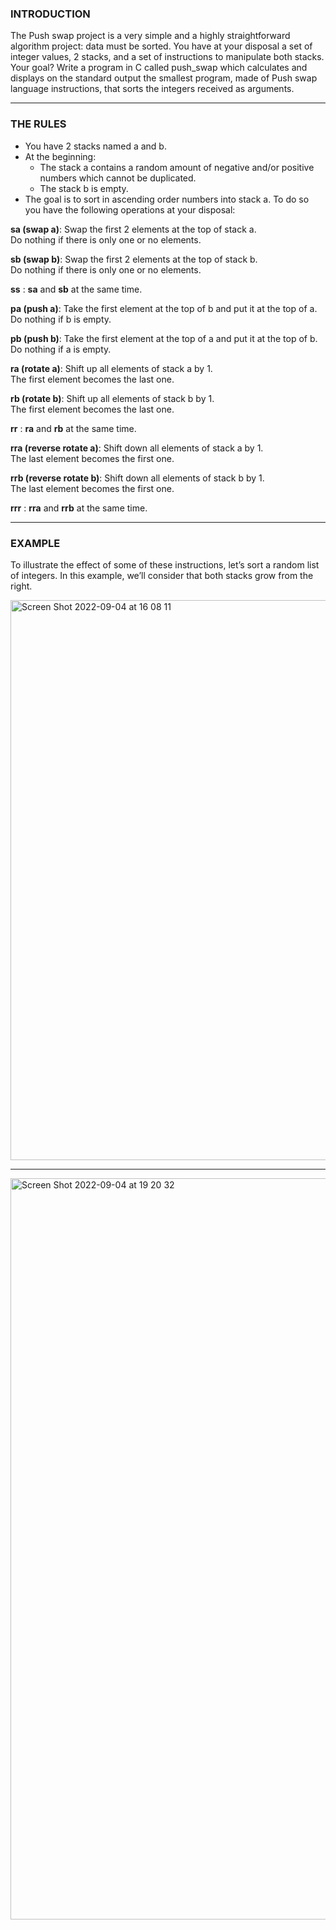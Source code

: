 ### INTRODUCTION

The Push swap project is a very simple and a highly straightforward algorithm project:
data must be sorted.
You have at your disposal a set of integer values, 2 stacks, and a set of instructions
to manipulate both stacks.
Your goal? Write a program in C called push_swap which calculates and displays
on the standard output the smallest program, made of Push swap language instructions,
that sorts the integers received as arguments.

------

### THE RULES

* You have 2 stacks named a and b.
* At the beginning:
  - The stack a contains a random amount of negative and/or positive numbers which cannot be duplicated.
  - The stack b is empty.
* The goal is to sort in ascending order numbers into stack a. To do so you have the
following operations at your disposal:

**sa (swap a)**: Swap the first 2 elements at the top of stack a.    
Do nothing if there is only one or no elements.

**sb (swap b)**: Swap the first 2 elements at the top of stack b.    
Do nothing if there is only one or no elements.

**ss** : **sa** and **sb** at the same time.

**pa (push a)**: Take the first element at the top of b and put it at the top of a.     
Do nothing if b is empty.

**pb (push b)**: Take the first element at the top of a and put it at the top of b.    
Do nothing if a is empty.

**ra (rotate a)**: Shift up all elements of stack a by 1.   
The first element becomes the last one.

**rb (rotate b)**: Shift up all elements of stack b by 1.    
The first element becomes the last one.

**rr** : **ra** and **rb** at the same time.

**rra (reverse rotate a)**: Shift down all elements of stack a by 1.    
The last element becomes the first one.

**rrb (reverse rotate b)**: Shift down all elements of stack b by 1.    
The last element becomes the first one.

**rrr** : **rra** and **rrb** at the same time.

-----

### EXAMPLE

To illustrate the effect of some of these instructions, let’s sort a random list of integers.
In this example, we’ll consider that both stacks grow from the right.

<img width="896" alt="Screen Shot 2022-09-04 at 16 08 11" src="https://user-images.githubusercontent.com/89987795/188315186-2887019e-e21d-4b1c-8c30-8933b65751af.png">

---

<img width="1186" alt="Screen Shot 2022-09-04 at 19 20 32" src="https://user-images.githubusercontent.com/89987795/188323280-e87b5ee4-8648-4557-aec5-b213f92d7e31.png">
